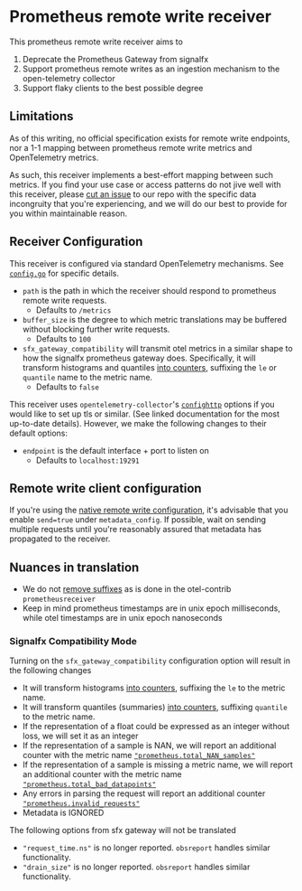 # Prometheus remote write receiver

This prometheus remote write receiver aims to 
1. Deprecate the Prometheus Gateway from signalfx
2. Support prometheus remote writes as an ingestion mechanism to the open-telemetry collector
3. Support flaky clients to the best possible degree

## Limitations
As of this writing, no official specification exists for remote write endpoints, nor a 1-1 mapping between prometheus remote write metrics and OpenTelemetry metrics.

As such, this receiver implements a best-effort mapping between such metrics.  If you find your use case or access patterns do not jive well with this receiver, please [cut an issue](https://github.com/signalfx/splunk-otel-collector/issues/new) to our repo with the specific data incongruity that you're experiencing, and we will do our best to provide for you within maintainable reason.

## Receiver Configuration
This receiver is configured via standard OpenTelemetry mechanisms.  See [`config.go`](./config.go) for specific details.

* `path` is the path in which the receiver should respond to prometheus remote write requests.
  * Defaults to `/metrics`
* `buffer_size` is the degree to which metric translations may be buffered without blocking further write requests.
  * Defaults to `100`
* `sfx_gateway_compatibility` will transmit otel metrics in a similar shape to how the signalfx prometheus gateway does.  Specifically, it will transform histograms and quantiles [into counters](https://github.com/signalfx/gateway/blob/main/protocol/prometheus/prometheuslistener.go#L98), suffixing the `le` or `quantile` name to the metric name.
  * Defaults to `false`

This receiver uses `opentelemetry-collector`'s [`confighttp`](https://github.com/open-telemetry/opentelemetry-collector/blob/main/config/confighttp/confighttp.go#L206) options if you would like to set up tls or similar.  (See linked documentation for the most up-to-date details).
However, we make the following changes to their default options:
* `endpoint` is the default interface + port to listen on
  * Defaults to `localhost:19291`

## Remote write client configuration
If you're using the [native remote write configuration](https://prometheus.io/docs/prometheus/latest/configuration/configuration/#remote_write), it's advisable that you enable `send=true` under `metadata_config`.
If possible, wait on sending multiple requests until you're reasonably assured that metadata has propagated to the receiver.

## Nuances in translation
- We do not [remove suffixes](https://github.com/open-telemetry/opentelemetry-collector-contrib/blob/6658646e7705b74f13031c777fcd8dd1cd64c850/receiver/prometheusreceiver/internal/metricfamily.go#L316) as is done in the otel-contrib `prometheusreceiver`
- Keep in mind prometheus timestamps are in unix epoch milliseconds, while otel timestamps are in unix epoch nanoseconds

### Signalfx Compatibility Mode
Turning on the `sfx_gateway_compatibility` configuration option will result in the following changes
- It will transform histograms [into counters](https://github.com/signalfx/gateway/blob/main/protocol/prometheus/prometheuslistener.go#L98), suffixing the `le` to the metric name.
- It will transform quantiles (summaries) [into counters](https://github.com/signalfx/gateway/blob/main/protocol/prometheus/prometheuslistener.go#L98), suffixing `quantile` to the metric name.
- If the representation of a float could be expressed as an integer without loss, we will set it as an integer
- If the representation of a sample is NAN, we will report an additional counter with the metric name [`"prometheus.total_NAN_samples"`](https://github.com/signalfx/gateway/blob/main/protocol/prometheus/prometheuslistener.go#LL190C24-L190C53)
- If the representation of a sample is missing a metric name, we will report an additional counter with the metric name [`"prometheus.total_bad_datapoints"`](https://github.com/signalfx/gateway/blob/main/protocol/prometheus/prometheuslistener.go#LL191C24-L191C24)
- Any errors in parsing the request will report an additional counter [`"prometheus.invalid_requests"`](https://github.com/signalfx/gateway/blob/main/protocol/prometheus/prometheuslistener.go#LL189C80-L189C91)
- Metadata is IGNORED
 
The following options from sfx gateway will not be translated
- `"request_time.ns"` is no longer reported.  `obsreport` handles similar functionality.
- `"drain_size"` is no longer reported.  `obsreport` handles similar functionality.
